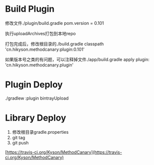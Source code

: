 
# Build Plugin

修改文件./plugin/build.gradle
pom.version = 0.101

执行uploadArchives打包到本地repo

打包完成后，修改根目录的./build.gradle
classpath 'cn.hikyson.methodcanary:plugin:0.101'

如果版本号之类的有问题，可以注释掉文件./app/build.gradle
apply plugin: 'cn.hikyson.methodcanary.plugin'

# Plugin Deploy

./gradlew :plugin bintrayUpload

# Library Deploy

1. 修改根目录gradle.properties
2. git tag
3. git push

[https://travis-ci.org/Kyson/MethodCanary](https://travis-ci.org/Kyson/MethodCanary)